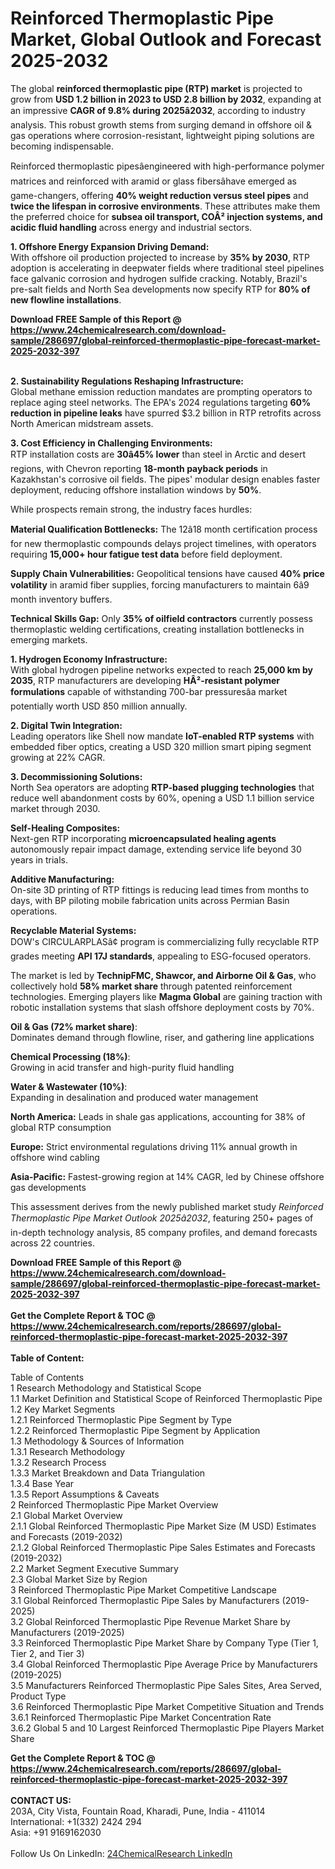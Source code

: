 <h1>Reinforced Thermoplastic Pipe Market, Global Outlook and Forecast 2025-2032</h1><p>The global <strong>reinforced thermoplastic pipe (RTP) market</strong> is projected to grow from <strong>USD 1.2 billion in 2023 to USD 2.8 billion by 2032</strong>, expanding at an impressive <strong>CAGR of 9.8% during 2025â2032</strong>, according to industry analysis. This robust growth stems from surging demand in offshore oil &amp; gas operations where corrosion-resistant, lightweight piping solutions are becoming indispensable.</p><p>Reinforced thermoplastic pipesâengineered with high-performance polymer matrices and reinforced with aramid or glass fibersâhave emerged as game-changers, offering <strong>40% weight reduction versus steel pipes</strong> and <strong>twice the lifespan in corrosive environments</strong>. These attributes make them the preferred choice for <strong>subsea oil transport, COÂ² injection systems, and acidic fluid handling</strong> across energy and industrial sectors.</p><p><strong>1. Offshore Energy Expansion Driving Demand:</strong><br>
With offshore oil production projected to increase by <strong>35% by 2030</strong>, RTP adoption is accelerating in deepwater fields where traditional steel pipelines face galvanic corrosion and hydrogen sulfide cracking. Notably, Brazil's pre-salt fields and North Sea developments now specify RTP for <strong>80% of new flowline installations</strong>.</p><div><b>Download FREE Sample of this Report @ 
            <a href="https://www.24chemicalresearch.com/download-sample/286697/global-reinforced-thermoplastic-pipe-forecast-market-2025-2032-397">
            https://www.24chemicalresearch.com/download-sample/286697/global-reinforced-thermoplastic-pipe-forecast-market-2025-2032-397</a></b></div><br><p><strong>2. Sustainability Regulations Reshaping Infrastructure:</strong><br>
Global methane emission reduction mandates are prompting operators to replace aging steel networks. The EPA's 2024 regulations targeting <strong>60% reduction in pipeline leaks</strong> have spurred $3.2 billion in RTP retrofits across North American midstream assets.</p><p><strong>3. Cost Efficiency in Challenging Environments:</strong><br>
RTP installation costs are <strong>30â45% lower</strong> than steel in Arctic and desert regions, with Chevron reporting <strong>18-month payback periods</strong> in Kazakhstan's corrosive oil fields. The pipes' modular design enables faster deployment, reducing offshore installation windows by <strong>50%</strong>.</p><p>While prospects remain strong, the industry faces hurdles:</p><p><strong>Material Qualification Bottlenecks:</strong> The 12â18 month certification process for new thermoplastic compounds delays project timelines, with operators requiring <strong>15,000+ hour fatigue test data</strong> before field deployment.</p><p><strong>Supply Chain Vulnerabilities:</strong> Geopolitical tensions have caused <strong>40% price volatility</strong> in aramid fiber supplies, forcing manufacturers to maintain 6â9 month inventory buffers.</p><p><strong>Technical Skills Gap:</strong> Only <strong>35% of oilfield contractors</strong> currently possess thermoplastic welding certifications, creating installation bottlenecks in emerging markets.</p><p><strong>1. Hydrogen Economy Infrastructure:</strong><br>
With global hydrogen pipeline networks expected to reach <strong>25,000 km by 2035</strong>, RTP manufacturers are developing <strong>HÂ²-resistant polymer formulations</strong> capable of withstanding 700-bar pressuresâa market potentially worth USD 850 million annually.</p><p><strong>2. Digital Twin Integration:</strong><br>
Leading operators like Shell now mandate <strong>IoT-enabled RTP systems</strong> with embedded fiber optics, creating a USD 320 million smart piping segment growing at 22% CAGR.</p><p><strong>3. Decommissioning Solutions:</strong><br>
North Sea operators are adopting <strong>RTP-based plugging technologies</strong> that reduce well abandonment costs by 60%, opening a USD 1.1 billion service market through 2030.</p><p><strong>Self-Healing Composites:</strong><br>
	Next-gen RTP incorporating <strong>microencapsulated healing agents</strong> autonomously repair impact damage, extending service life beyond 30 years in trials.</p><p><strong>Additive Manufacturing:</strong><br>
	On-site 3D printing of RTP fittings is reducing lead times from months to days, with BP piloting mobile fabrication units across Permian Basin operations.</p><p><strong>Recyclable Material Systems:</strong><br>
	DOW's CIRCULARPLASâ¢ program is commercializing fully recyclable RTP grades meeting <strong>API 17J standards</strong>, appealing to ESG-focused operators.</p><p>The market is led by <strong>TechnipFMC, Shawcor, and Airborne Oil &amp; Gas</strong>, who collectively hold <strong>58% market share</strong> through patented reinforcement technologies. Emerging players like <strong>Magma Global</strong> are gaining traction with robotic installation systems that slash offshore deployment costs by 70%.</p><p><strong>Oil &amp; Gas (72% market share)</strong>:<br>
	Dominates demand through flowline, riser, and gathering line applications</p><p><strong>Chemical Processing (18%)</strong>:<br>
	Growing in acid transfer and high-purity fluid handling</p><p><strong>Water &amp; Wastewater (10%)</strong>:<br>
	Expanding in desalination and produced water management</p><p><strong>North America:</strong> Leads in shale gas applications, accounting for 38% of global RTP consumption</p><p><strong>Europe:</strong> Strict environmental regulations driving 11% annual growth in offshore wind cabling</p><p><strong>Asia-Pacific:</strong> Fastest-growing region at 14% CAGR, led by Chinese offshore gas developments</p><p>This assessment derives from the newly published market study <em>Reinforced Thermoplastic Pipe Market Outlook 2025â2032</em>, featuring 250+ pages of in-depth technology analysis, 85 company profiles, and demand forecasts across 22 countries.</p><div><b>Download FREE Sample of this Report @ 
            <a href="https://www.24chemicalresearch.com/download-sample/286697/global-reinforced-thermoplastic-pipe-forecast-market-2025-2032-397">
            https://www.24chemicalresearch.com/download-sample/286697/global-reinforced-thermoplastic-pipe-forecast-market-2025-2032-397</a></b></div><br><div><b>Get the Complete Report & TOC @ 
            <a href="https://www.24chemicalresearch.com/reports/286697/global-reinforced-thermoplastic-pipe-forecast-market-2025-2032-397">
            https://www.24chemicalresearch.com/reports/286697/global-reinforced-thermoplastic-pipe-forecast-market-2025-2032-397</a></b></div><br>
            <b>Table of Content:</b><p>Table of Contents<br />
1 Research Methodology and Statistical Scope<br />
1.1 Market Definition and Statistical Scope of Reinforced Thermoplastic Pipe<br />
1.2 Key Market Segments<br />
1.2.1 Reinforced Thermoplastic Pipe Segment by Type<br />
1.2.2 Reinforced Thermoplastic Pipe Segment by Application<br />
1.3 Methodology & Sources of Information<br />
1.3.1 Research Methodology<br />
1.3.2 Research Process<br />
1.3.3 Market Breakdown and Data Triangulation<br />
1.3.4 Base Year<br />
1.3.5 Report Assumptions & Caveats<br />
2 Reinforced Thermoplastic Pipe Market Overview<br />
2.1 Global Market Overview<br />
2.1.1 Global Reinforced Thermoplastic Pipe Market Size (M USD) Estimates and Forecasts (2019-2032)<br />
2.1.2 Global Reinforced Thermoplastic Pipe Sales Estimates and Forecasts (2019-2032)<br />
2.2 Market Segment Executive Summary<br />
2.3 Global Market Size by Region<br />
3 Reinforced Thermoplastic Pipe Market Competitive Landscape<br />
3.1 Global Reinforced Thermoplastic Pipe Sales by Manufacturers (2019-2025)<br />
3.2 Global Reinforced Thermoplastic Pipe Revenue Market Share by Manufacturers (2019-2025)<br />
3.3 Reinforced Thermoplastic Pipe Market Share by Company Type (Tier 1, Tier 2, and Tier 3)<br />
3.4 Global Reinforced Thermoplastic Pipe Average Price by Manufacturers (2019-2025)<br />
3.5 Manufacturers Reinforced Thermoplastic Pipe Sales Sites, Area Served, Product Type<br />
3.6 Reinforced Thermoplastic Pipe Market Competitive Situation and Trends<br />
3.6.1 Reinforced Thermoplastic Pipe Market Concentration Rate<br />
3.6.2 Global 5 and 10 Largest Reinforced Thermoplastic Pipe Players Market Share </p><div><b>Get the Complete Report & TOC @ 
            <a href="https://www.24chemicalresearch.com/reports/286697/global-reinforced-thermoplastic-pipe-forecast-market-2025-2032-397">
            https://www.24chemicalresearch.com/reports/286697/global-reinforced-thermoplastic-pipe-forecast-market-2025-2032-397</a></b></div><br><b>CONTACT US:</b><br>
            203A, City Vista, Fountain Road, Kharadi, Pune, India - 411014<br>
            International: +1(332) 2424 294<br>
            Asia: +91 9169162030 <br><br>
            Follow Us On LinkedIn: <a href="https://www.linkedin.com/company/24chemicalresearch/">24ChemicalResearch LinkedIn</a>